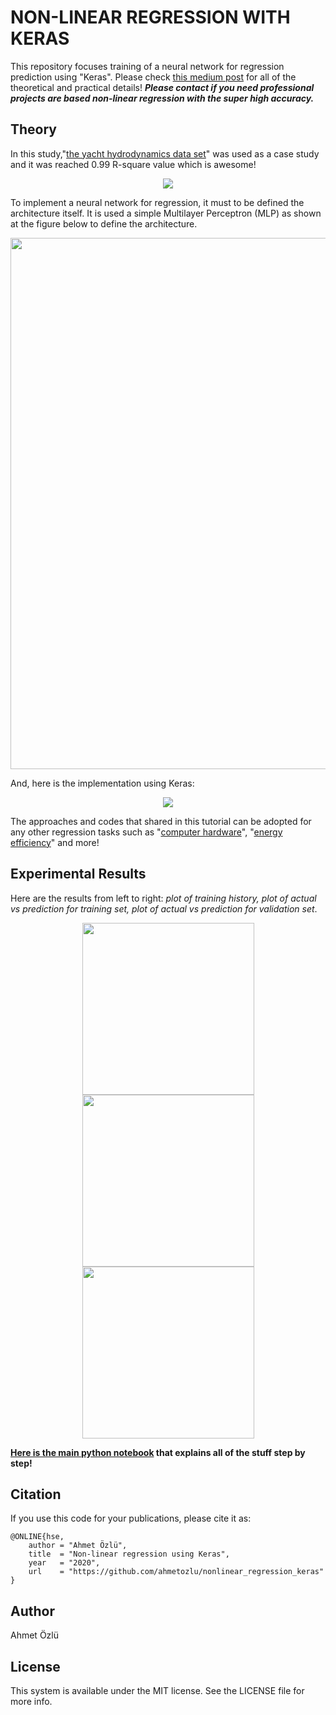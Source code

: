 # NON-LINEAR REGRESSION WITH KERAS

This repository focuses training of a neural network for regression prediction using "Keras". Please check [this medium post](https://medium.com/analytics-vidhya/non-linear-regression-with-deep-learning-221584ccc8c2?source=---------2------------------) for all of the theoretical and practical details! ***Please contact if you need professional projects are based non-linear regression with the super high accuracy.***

## Theory

In this study,"[the yacht hydrodynamics data set](http://archive.ics.uci.edu/ml/datasets/Yacht+Hydrodynamics)" was used as a case study and it was reached 0.99 R-square value which is awesome! 

<p align="center">
  <img src="https://user-images.githubusercontent.com/22610163/85933671-78fa2300-b8e2-11ea-8fb4-eb206d1a3061.png">  
</p>

To implement a neural network for regression, it must to be defined the architecture itself. It is used a simple Multilayer Perceptron (MLP) as shown at the figure below to define the architecture.

<p align="center">
  <img src="https://user-images.githubusercontent.com/22610163/103465554-d5d10d00-4d4d-11eb-9e32-feb73a09eb2c.png" | width="850">  
</p>

And, here is the implementation using Keras:

<p align="center">
  <img src="https://user-images.githubusercontent.com/22610163/85933731-4f8dc700-b8e3-11ea-8166-a9d97702c4de.png">  
</p>

The approaches and codes that shared in this tutorial can be adopted for any other regression tasks such as "[computer hardware](http://archive.ics.uci.edu/ml/datasets/Computer+Hardware)", "[energy efficiency](http://archive.ics.uci.edu/ml/datasets/Energy+efficiency)" and more!

## Experimental Results

Here are the results from left to right: *plot of training history, plot of actual vs prediction for training set, plot of actual vs prediction for validation set*.

<p align="center">
  <img src="https://user-images.githubusercontent.com/22610163/85932753-8067ff00-b8d7-11ea-9788-a2bfd21427e2.png" | width=275>  
  <img src="https://user-images.githubusercontent.com/22610163/85932752-7fcf6880-b8d7-11ea-9d27-cf675ca7e1e1.png" | width=275>  
  <img src="https://user-images.githubusercontent.com/22610163/85932751-7f36d200-b8d7-11ea-9b33-c4888199d5be.png" | width=275>  
</p>

**[Here is the main python notebook](https://github.com/ahmetozlu/keras-nonlinear-regression/blob/master/keras-nonlinear-regression.ipynb) that explains all of the stuff step by step!**

## Citation
If you use this code for your publications, please cite it as:

    @ONLINE{hse,
        author = "Ahmet Özlü",
        title  = "Non-linear regression using Keras",
        year   = "2020",
        url    = "https://github.com/ahmetozlu/nonlinear_regression_keras"
    }

## Author
Ahmet Özlü

## License
This system is available under the MIT license. See the LICENSE file for more info.
